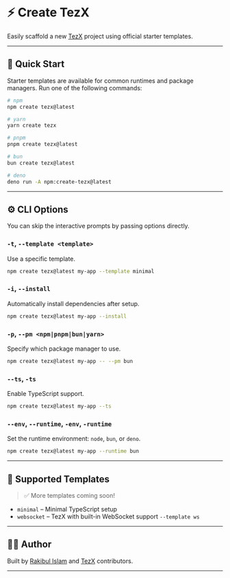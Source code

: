 # ⚡ Create TezX

Easily scaffold a new [TezX](https://github.com/tezxjs/tezx) project using official starter templates.

---

## 🚀 Quick Start

Starter templates are available for common runtimes and package managers. Run one of the following commands:

```bash
# npm
npm create tezx@latest

# yarn
yarn create tezx

# pnpm
pnpm create tezx@latest

# bun
bun create tezx@latest

# deno
deno run -A npm:create-tezx@latest
````

---

## ⚙️ CLI Options

You can skip the interactive prompts by passing options directly.

### `-t`, `--template <template>`

Use a specific template.

```bash
npm create tezx@latest my-app --template minimal
```

### `-i`, `--install`

Automatically install dependencies after setup.

```bash
npm create tezx@latest my-app --install
```

### `-p`, `--pm <npm|pnpm|bun|yarn>`

Specify which package manager to use.

```bash
npm create tezx@latest my-app -- --pm bun
```

### `--ts`, `-ts`

Enable TypeScript support.

```bash
npm create tezx@latest my-app --ts
```

### `--env`, `--runtime`, `-env`, `-runtime`

Set the runtime environment: `node`, `bun`, or `deno`.

```bash
npm create tezx@latest my-app --runtime bun
```

---

## 📁 Supported Templates

> ✅ More templates coming soon!

* `minimal` – Minimal TypeScript setup
* `websocket` – TezX with built-in WebSocket support `--template ws`

---

## 🧑‍💻 Author

Built by [Rakibul Islam](https://github.com/srakib17)
and [TezX](https://github.com/tezxjs/tezx) contributors.

---
